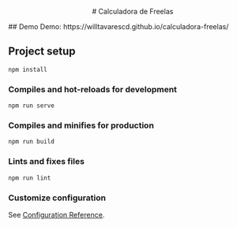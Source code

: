 <p align="center">
# Calculadora de Freelas
</p>
## Demo
Demo: https://willtavarescd.github.io/calculadora-freelas/

## Project setup
```
npm install
```

### Compiles and hot-reloads for development
```
npm run serve
```

### Compiles and minifies for production
```
npm run build
```

### Lints and fixes files
```
npm run lint
```

### Customize configuration
See [Configuration Reference](https://cli.vuejs.org/config/).
